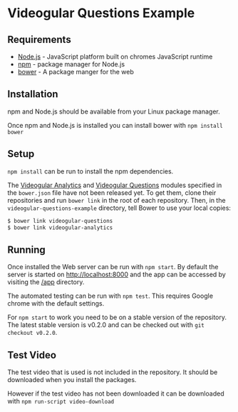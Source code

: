 Videogular Questions Example
============================

Requirements
------------

* [Node.js](http://nodejs.org/) - JavaScript platform built on chromes JavaScript runtime
* [npm](https://www.npmjs.org/) - package manager for Node.js
* [bower](http://bower.io/) - A package manger for the web

Installation
------------

npm and Node.js should be available from your Linux package manager.

Once npm and Node.js is installed you can install bower with `npm install bower`

Setup
-----

`npm install` can be run to install the npm dependencies.

The [Videogular Analytics](https://github.com/soton-ecs-2014-gdp-12/videogular-analytics) and [Videogular Questions](https://github.com/soton-ecs-2014-gdp-12/videogular-questions) modules specified in the `bower.json` file have not been released yet. To get them, clone their repositories and run `bower link` in the root of each repository. Then, in the `videogular-questions-example` directory, tell Bower to use your local copies:

```sh
$ bower link videogular-questions
$ bower link videogular-analytics
```

Running
-------

Once installed the Web server can be run with `npm start`.
By default the server is started on [http://localhost:8000](http://localhost:8000) and the app can be accessed by visiting the [/app](http://localhost:8000/app/) directory.

The automated testing can be run with `npm test`.
This requires Google chrome with the default settings.

For `npm start` to work you need to be on a stable version of the repository.
The latest stable version is v0.2.0 and can be checked out with `git checkout v0.2.0`.

Test Video
----------

The test video that is used is not included in the repository. It should be downloaded when you install the packages.

However if the test video has not been downloaded it can be downloaded with `npm run-script video-download`
